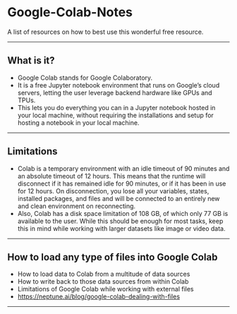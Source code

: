 # Google-Colab-Notes
A list of resources on how to best use this wonderful free resource.
***

## What is it?
- Google Colab stands for Google Colaboratory.
- It is a free Jupyter notebook environment that runs on Google’s cloud servers, letting the user leverage backend hardware like GPUs and TPUs.
- This lets you do everything you can in a Jupyter notebook hosted in your local machine, without requiring the installations and setup for hosting a notebook in your local machine.
***

## Limitations
- Colab is a temporary environment with an idle timeout of 90 minutes and an absolute timeout of 12 hours. This means that the runtime will disconnect if it has remained idle for 90 minutes, or if it has been in use for 12 hours. On disconnection, you lose all your variables, states, installed packages, and files and will be connected to an entirely new and clean environment on reconnecting.
- Also, Colab has a disk space limitation of 108 GB, of which only 77 GB is available to the user. While this should be enough for most tasks, keep this in mind while working with larger datasets like image or video data.
***

## How to load any type of files into Google Colab
- How to load data to Colab from a multitude of data sources
- How to write back to those data sources from within Colab
- Limitations of Google Colab while working with external files
- https://neptune.ai/blog/google-colab-dealing-with-files
***

